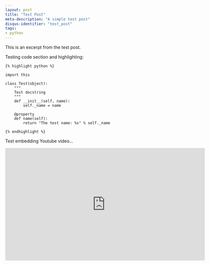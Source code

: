 ```yaml
---
layout: post
title: "Test Post"
meta-description: "A simple test post"
disqus-identifier: "test_post"
tags: 
- python
---
```


<!-- excerpt start -->
This is an excerpt from the test post.
<!-- excerpt end -->

Testing code section and highlighting:

    {% highlight python %}

    import this
    
    class Test(object):
        """
        Test docstring
        """
        def __init__(self, name):
            self._name = name
    
        @property
        def name(self):
            return "The test name: %s" % self._name
    
    {% endhighlight %}

Test embedding Youtube video...

<iframe width="640" height="360" src="http://www.youtube.com/embed/FJ7QsEytQq4?rel=0" frameborder="0" allowfullscreen></iframe>

